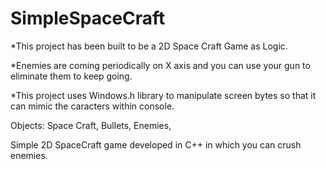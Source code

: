 # SimpleSpaceCraft

*This project has been built to be a 2D Space Craft Game as Logic.

*Enemies are coming periodically on X axis and you can use your gun to eliminate them to keep going.

*This project uses Windows.h library to manipulate screen bytes so that it can mimic the caracters within console.

<t><l>Objects:
    <l1>Space Craft,</l1> 
    <l2>Bullets,</l2>
    <l3>Enemies,</l3>
  </l><t1>
<p>Simple 2D SpaceCraft game developed in C++ in which you can crush enemies.</p>
